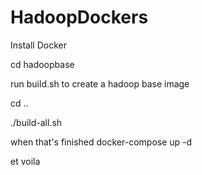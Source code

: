 # HadoopDockers
Install Docker 

cd hadoopbase 

run build.sh to create a hadoop base image

cd .. 

./build-all.sh 

when that's finished docker-compose up -d 

et voila
